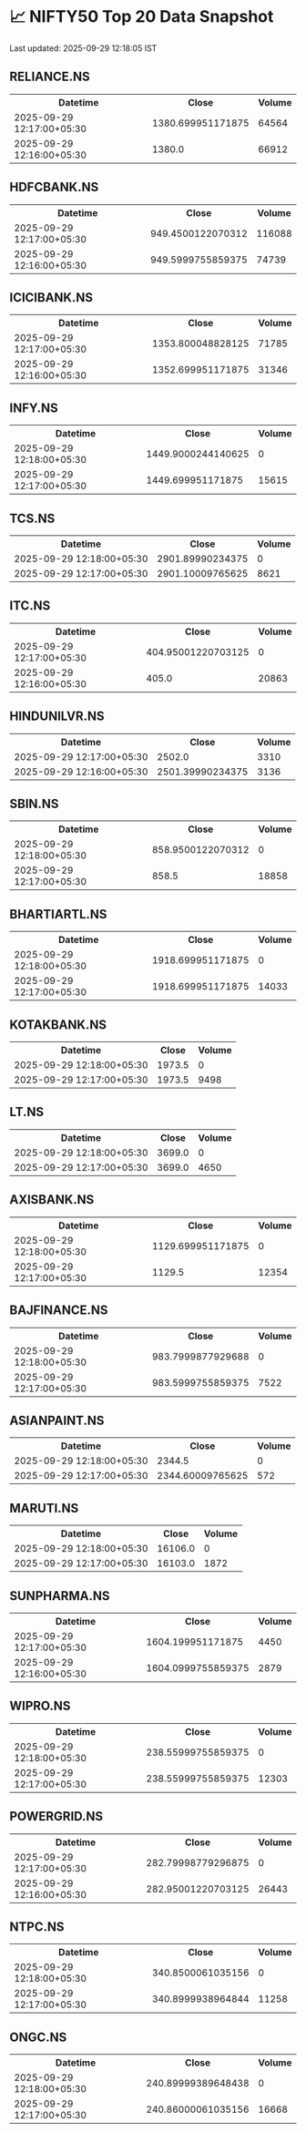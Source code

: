 # 📈 NIFTY50 Top 20 Data Snapshot

Last updated: 2025-09-29 12:18:05 IST

## RELIANCE.NS

<table>
  <tr><th>Datetime</th><th>Close</th><th>Volume</th></tr>
  <tr><td>2025-09-29 12:17:00+05:30</td><td>1380.699951171875</td><td>64564</td></tr>
  <tr><td>2025-09-29 12:16:00+05:30</td><td>1380.0</td><td>66912</td></tr>
</table>

## HDFCBANK.NS

<table>
  <tr><th>Datetime</th><th>Close</th><th>Volume</th></tr>
  <tr><td>2025-09-29 12:17:00+05:30</td><td>949.4500122070312</td><td>116088</td></tr>
  <tr><td>2025-09-29 12:16:00+05:30</td><td>949.5999755859375</td><td>74739</td></tr>
</table>

## ICICIBANK.NS

<table>
  <tr><th>Datetime</th><th>Close</th><th>Volume</th></tr>
  <tr><td>2025-09-29 12:17:00+05:30</td><td>1353.800048828125</td><td>71785</td></tr>
  <tr><td>2025-09-29 12:16:00+05:30</td><td>1352.699951171875</td><td>31346</td></tr>
</table>

## INFY.NS

<table>
  <tr><th>Datetime</th><th>Close</th><th>Volume</th></tr>
  <tr><td>2025-09-29 12:18:00+05:30</td><td>1449.9000244140625</td><td>0</td></tr>
  <tr><td>2025-09-29 12:17:00+05:30</td><td>1449.699951171875</td><td>15615</td></tr>
</table>

## TCS.NS

<table>
  <tr><th>Datetime</th><th>Close</th><th>Volume</th></tr>
  <tr><td>2025-09-29 12:18:00+05:30</td><td>2901.89990234375</td><td>0</td></tr>
  <tr><td>2025-09-29 12:17:00+05:30</td><td>2901.10009765625</td><td>8621</td></tr>
</table>

## ITC.NS

<table>
  <tr><th>Datetime</th><th>Close</th><th>Volume</th></tr>
  <tr><td>2025-09-29 12:17:00+05:30</td><td>404.95001220703125</td><td>0</td></tr>
  <tr><td>2025-09-29 12:16:00+05:30</td><td>405.0</td><td>20863</td></tr>
</table>

## HINDUNILVR.NS

<table>
  <tr><th>Datetime</th><th>Close</th><th>Volume</th></tr>
  <tr><td>2025-09-29 12:17:00+05:30</td><td>2502.0</td><td>3310</td></tr>
  <tr><td>2025-09-29 12:16:00+05:30</td><td>2501.39990234375</td><td>3136</td></tr>
</table>

## SBIN.NS

<table>
  <tr><th>Datetime</th><th>Close</th><th>Volume</th></tr>
  <tr><td>2025-09-29 12:18:00+05:30</td><td>858.9500122070312</td><td>0</td></tr>
  <tr><td>2025-09-29 12:17:00+05:30</td><td>858.5</td><td>18858</td></tr>
</table>

## BHARTIARTL.NS

<table>
  <tr><th>Datetime</th><th>Close</th><th>Volume</th></tr>
  <tr><td>2025-09-29 12:18:00+05:30</td><td>1918.699951171875</td><td>0</td></tr>
  <tr><td>2025-09-29 12:17:00+05:30</td><td>1918.699951171875</td><td>14033</td></tr>
</table>

## KOTAKBANK.NS

<table>
  <tr><th>Datetime</th><th>Close</th><th>Volume</th></tr>
  <tr><td>2025-09-29 12:18:00+05:30</td><td>1973.5</td><td>0</td></tr>
  <tr><td>2025-09-29 12:17:00+05:30</td><td>1973.5</td><td>9498</td></tr>
</table>

## LT.NS

<table>
  <tr><th>Datetime</th><th>Close</th><th>Volume</th></tr>
  <tr><td>2025-09-29 12:18:00+05:30</td><td>3699.0</td><td>0</td></tr>
  <tr><td>2025-09-29 12:17:00+05:30</td><td>3699.0</td><td>4650</td></tr>
</table>

## AXISBANK.NS

<table>
  <tr><th>Datetime</th><th>Close</th><th>Volume</th></tr>
  <tr><td>2025-09-29 12:18:00+05:30</td><td>1129.699951171875</td><td>0</td></tr>
  <tr><td>2025-09-29 12:17:00+05:30</td><td>1129.5</td><td>12354</td></tr>
</table>

## BAJFINANCE.NS

<table>
  <tr><th>Datetime</th><th>Close</th><th>Volume</th></tr>
  <tr><td>2025-09-29 12:18:00+05:30</td><td>983.7999877929688</td><td>0</td></tr>
  <tr><td>2025-09-29 12:17:00+05:30</td><td>983.5999755859375</td><td>7522</td></tr>
</table>

## ASIANPAINT.NS

<table>
  <tr><th>Datetime</th><th>Close</th><th>Volume</th></tr>
  <tr><td>2025-09-29 12:18:00+05:30</td><td>2344.5</td><td>0</td></tr>
  <tr><td>2025-09-29 12:17:00+05:30</td><td>2344.60009765625</td><td>572</td></tr>
</table>

## MARUTI.NS

<table>
  <tr><th>Datetime</th><th>Close</th><th>Volume</th></tr>
  <tr><td>2025-09-29 12:18:00+05:30</td><td>16106.0</td><td>0</td></tr>
  <tr><td>2025-09-29 12:17:00+05:30</td><td>16103.0</td><td>1872</td></tr>
</table>

## SUNPHARMA.NS

<table>
  <tr><th>Datetime</th><th>Close</th><th>Volume</th></tr>
  <tr><td>2025-09-29 12:17:00+05:30</td><td>1604.199951171875</td><td>4450</td></tr>
  <tr><td>2025-09-29 12:16:00+05:30</td><td>1604.0999755859375</td><td>2879</td></tr>
</table>

## WIPRO.NS

<table>
  <tr><th>Datetime</th><th>Close</th><th>Volume</th></tr>
  <tr><td>2025-09-29 12:18:00+05:30</td><td>238.55999755859375</td><td>0</td></tr>
  <tr><td>2025-09-29 12:17:00+05:30</td><td>238.55999755859375</td><td>12303</td></tr>
</table>

## POWERGRID.NS

<table>
  <tr><th>Datetime</th><th>Close</th><th>Volume</th></tr>
  <tr><td>2025-09-29 12:17:00+05:30</td><td>282.79998779296875</td><td>0</td></tr>
  <tr><td>2025-09-29 12:16:00+05:30</td><td>282.95001220703125</td><td>26443</td></tr>
</table>

## NTPC.NS

<table>
  <tr><th>Datetime</th><th>Close</th><th>Volume</th></tr>
  <tr><td>2025-09-29 12:18:00+05:30</td><td>340.8500061035156</td><td>0</td></tr>
  <tr><td>2025-09-29 12:17:00+05:30</td><td>340.8999938964844</td><td>11258</td></tr>
</table>

## ONGC.NS

<table>
  <tr><th>Datetime</th><th>Close</th><th>Volume</th></tr>
  <tr><td>2025-09-29 12:18:00+05:30</td><td>240.89999389648438</td><td>0</td></tr>
  <tr><td>2025-09-29 12:17:00+05:30</td><td>240.86000061035156</td><td>16668</td></tr>
</table>

